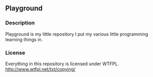 ## Playground

### Description
Playground is my little repository I put my various little programming learning things in.

### License
Everything in this repository is licensed under WTFPL.
http://www.wtfpl.net/txt/copying/
